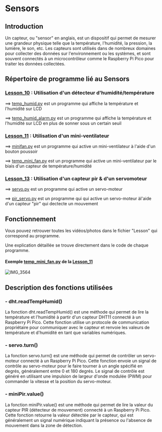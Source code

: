 # Sensors

## Introduction

Un capteur, ou "sensor" en anglais, est un dispositif qui permet de mesurer une grandeur physique telle que la température, l'humidité, la pression, la lumière, le son, etc. Les capteurs sont utilisés dans de nombreux domaines pour collecter des données sur l'environnement ou les systèmes, et sont souvent connectés à un microcontrôleur comme le Raspberry Pi Pico pour traiter les données collectées.

## Répertoire de programme lié au Sensors

### [Lesson_10](Lesson_10) : Utilisation d'un détecteur d'humidité/température

  ==> [temp_humid.py](Lesson_10/temp_humid.py) est un programme qui affiche la température et l'humidité sur LCD
  
  ==> [temp_humid_alarm.py](Lesson_10/temp_humid_alarm.py) est un programme qui affiche la température et l'humidité sur LCD en plus de sonner sous un certain seuil
  
  
### [Lesson_11](Lesson_11) : Utilisation d'un mini-ventilateur

  ==> [minifan.py](Lesson_11/minifan.py) est un programme qui active un mini-ventilateur à l'aide d'un bouton poussoir
  
  ==> [temp_mini_fan.py](Lesson_11/temp_mini_fan.py) est un programme qui active un mini-ventilateur par le biais d'un capteur de température/humidité

### [Lesson_13](Lesson_13) : Utilisation d'un capteur pir & d'un servomoteur

  ==> [servo.py](Lesson_13/servo.py) est un programme qui active un servo-moteur
  
  ==> [pir_servo.py](Lesson_13/pir_servo.py) est un programme qui qui active un servo-moteur àl'aide d'un capteur "pir" qui dectecte un mouvement
  
  
  
## Fonctionnement

Vous pouvez retrouver toutes les vidéos/photos dans le fichier "Lesson" qui correspond au programme.

Une explication détaillée se trouve directement dans le code de chaque programme.

#### Exemple [temp_mini_fan.py](Lesson_11/temp_mini_fan.py) de la [Lesson_11](Lesson_11)

![IMG_3564](https://user-images.githubusercontent.com/125505805/232223433-85059a41-0379-44ff-8dc9-b900a35feb98.gif)

## Description des fonctions utilisées

### - dht.readTempHumid()

La fonction dht.readTempHumid() est une méthode qui permet de lire la température et l'humidité à partir d'un capteur DHT11 connecté à un Raspberry Pi Pico. Cette fonction utilise un protocole de communication propriétaire pour communiquer avec le capteur et renvoie les valeurs de température et d'humidité en tant que variables numériques.

### - servo.turn()

La fonction servo.turn() est une méthode qui permet de contrôler un servo-moteur connecté à un Raspberry Pi Pico. Cette fonction envoie un signal de contrôle au servo-moteur pour le faire tourner à un angle spécifié en degrés, généralement entre 0 et 180 degrés. Le signal de contrôle est généré en utilisant une impulsion de largeur d'onde modulée (PWM) pour commander la vitesse et la position du servo-moteur.

### - miniPir.value()

La fonction miniPir.value() est une méthode qui permet de lire la valeur du capteur PIR (détecteur de mouvement) connecté à un Raspberry Pi Pico. Cette fonction retourne la valeur détectée par le capteur, qui est généralement un signal numérique indiquant la présence ou l'absence de mouvement dans la zone de détection.

